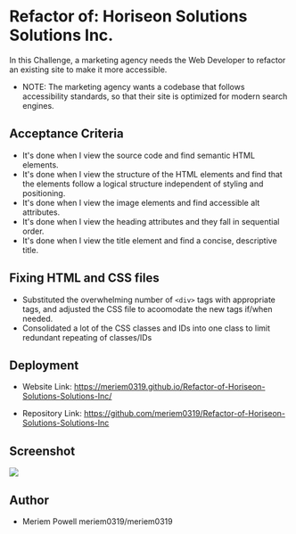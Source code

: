 # Refactor of: Horiseon Solutions Solutions Inc.

In this Challenge, a marketing agency needs the Web Developer to refactor an existing site to make it more accessible.

* NOTE: The marketing agency wants a codebase that follows accessibility standards, so that their site is optimized for modern search engines.

## Acceptance Criteria 

* It's done when I view the source code and find semantic HTML elements.
* It's done when I view the structure of the HTML elements and find that the elements follow a logical structure independent of styling and positioning.
* It's done when I view the image elements and find accessible alt attributes.
* It's done when I view the heading attributes
and they fall in sequential order.
* It's done when I view the title element and  find a concise, descriptive title.

## Fixing HTML and CSS files

* Substituted the overwhelming number of `<div>` tags with appropriate tags, and adjusted the CSS file to acoomodate the new tags if/when needed.
* Consolidated a lot of the CSS classes and IDs into one class to limit redundant repeating of classes/IDs

## Deployment

* Website Link: https://meriem0319.github.io/Refactor-of-Horiseon-Solutions-Solutions-Inc/

* Repository Link: https://github.com/meriem0319/Refactor-of-Horiseon-Solutions-Solutions-Inc

## Screenshot

<img src="./assets/images/meriem0319.github.io_challenge1_.png"/>

## Author
* Meriem Powell meriem0319/meriem0319